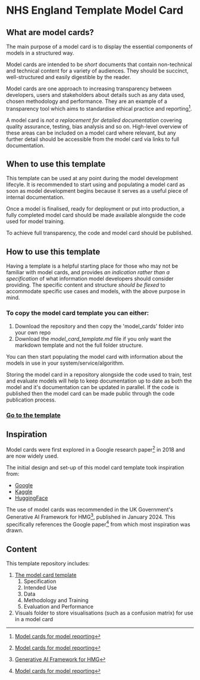 # NHS England Template Model Card

## What are model cards?

The main purpose of a model card is to display the essential components of models in a structured way.

Model cards are intended to be *short* documents that contain non-technical and technical content for a variety of audiences. They should be succinct, well-structured and easily digestible by the reader.

Model cards are one approach to increasing transparency between developers, users and stakeholders about details such as any data used, chosen methodology and performance. They are an example of a transparency tool which aims to standardise ethical practice and reporting[^1].

A model card is *not a replacement for detailed documentation* covering quality assurance, testing, bias analysis and so on. High-level overview of these areas can be included on a model card where relevant, but any further detail should be accessible from the model card via links to full documentation.

## When to use this template

This template can be used at any point during the model development lifecyle. It is recommended to start using and populating a model card as soon as model development begins because it serves as a useful piece of internal documentation.

Once a model is finalised, ready for deployment or put into production, a fully completed model card should be made available alongside the code used for model training.

To achieve full transparency, the code and model card should be published.

## How to use this template

Having a template is a helpful starting place for those who may not be familiar with model cards, and provides *an indication rather than a specification* of what information model developers should consider providing. The specific content and structure *should be flexed* to accommodate specific use cases and models, with the above purpose in mind.

### To copy the model card template you can either:
1. Download the repository and then copy the 'model_cards' folder into your own repo
2. Download the *model_card_template.md* file if you only want the markdown template and not the full folder structure.

You can then start populating the model card with information about the models in use in your system/service/algorithm. 

Storing the model card in a repository alongside the code used to train, test and evaluate models will help to keep documentation up to date as both the model and it's documentation can be updated in parallel. If the code is published then the model card can be made public through the code publication process.

### [Go to the template](model_cards/model_card_template.md)

## Inspiration

Model cards were first explored in a Google research paper[^1] in 2018 and are now widely used.

The initial design and set-up of this model card template took inspiration from:

* [Google](https://modelcards.withgoogle.com/object-detection)
* [Kaggle](https://www.kaggle.com/code/var0101/model-cards)
* [HuggingFace](https://huggingface.co/docs/hub/en/model-cards)

The use of model cards was recommended in the UK Government's Generative AI Framework for HMG[^2], published in January 2024. This specifically references the Google paper[^1] from which most inspiration was drawn.

## Content

This template repository includes:

1. [The model card template](model_cards/model_card_template.md)
    1. Specification
    2. Intended Use
    3. Data
    4. Methodology and Training
    5. Evaluation and Performance
2. Visuals folder to store visualisations (such as a confusion matrix) for use in a model card

[^1]: [Model cards for model reporting](https://arxiv.org/pdf/1810.03993)
[^2]: [Generative AI Framework for HMG](https://www.gov.uk/government/publications/generative-ai-framework-for-hmg)
